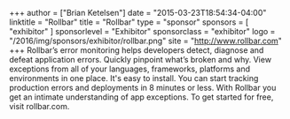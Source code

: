 +++
author = ["Brian Ketelsen"]
date = "2015-03-23T18:54:34-04:00"
linktitle = "Rollbar"
title = "Rollbar"
type = "sponsor"
sponsors = [ "exhibitor" ] 
sponsorlevel = "Exhibitor"
sponsorclass = "exhibitor"
logo = "/2016/img/sponsors/exhibitor/rollbar.png"
site = "http://www.rollbar.com"
+++
Rollbar’s error monitoring helps developers detect, diagnose and defeat application errors. Quickly pinpoint what’s broken and why. View exceptions from all of your languages, frameworks, platforms and environments in one place. It's easy to install. You can start tracking production errors and deployments in 8 minutes or less. With Rollbar you get an intimate understanding of app exceptions. To get started for free, visit rollbar.com.
